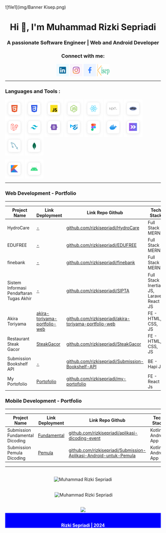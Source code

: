 ![file1](img/Banner Kisep.png)

<h1 align="center">Hi 👋, I'm Muhammad Rizki Sepriadi</h1>
<h3 align="center">A passionate Software Engineer | Web and Android Developer</h3>

<h3 align="center">Connect with me:</h3>
<p align="center">
<a href="https://www.linkedin.com/in/rizkisepriadi-057b8a233" target="_blank"><img align="center" src="./img/icon-sosmed/linkedin.png" alt="Muhammad Rizki Sepriadi" height="40" width="40" /></a>
<a href="https://instagram.com/rizki.sepriadi" target="_blank"><img align="center" src="./img/icon-sosmed/instagram.png" alt="rizki.sepriadi" height="40" width="40" /></a>
<!-- <a href="https://www.tiktok.com/@rizkisepriadi" target="_blank"><img align="center" src="./img/icon-sosmed/tiktok.png" alt="Muhammad Rizki Sepriadi" height="40" width="40" /></a> -->
<a href="https://www.facebook.com/rizkysepriadi123/" target="_blank"><img align="center" src="./img/icon-sosmed/facebook.png" alt="Rizki Sepriadi" height="40" width="40" /></a>
<!-- <a href="https://dribbble.com/rizkisepriadi" target="_blank"><img align="center" src="./img/icon-sosmed/dribble.png" alt="Muhammad Rizki Sepriadi" height="40" width="40" /></a> -->
<!-- 	<a href="https://www.behance.net/rizkisepriadi" target="_blank"><img align="center" src="./img/icon-sosmed/behance.png" alt="Muhammad Rizki Sepriadi" height="40" width="40" /></a> -->
<a href="https://kisep.me/" target="_blank"><img align="center" src="./img/icon-sosmed/kisep.svg" alt="Muhammad Rizki Sepriadi" height="40" width="40" /></a>
</p>

---

### Languages and Tools :

<p align="left">
<a href="#" target="__blank"><img align="center" src="./img/icon-tech/html5.png" alt="Muhammad Rizki Sepriadi" height="60" width="60" /></a>
<a href="#" target="_blank"><img align="center" src="./img/icon-tech/css.png" alt="Muhammad Rizki Sepriadi" height="60" width="60" /></a>
<a href="#" target="_blank"><img align="center" src="./img/icon-tech/js.png" alt="Muhammad Rizki Sepriadi" height="60" width="60" /></a>
<!-- <a href="#" target="_blank"><img align="center" src="./img/icon-tech/typescript.png" alt="Muhammad Rizki Sepriadi" height="60" width="60" /></a> -->
<a href="#" target="_blank"><img align="center" src="./img/icon-tech/nodejs.png" alt="Muhammad Rizki Sepriadi" height="60" width="60" /></a>
<a href="#" target="_blank"><img align="center" src="./img/icon-tech/reactjs.png" alt="Muhammad Rizki Sepriadi" height="60" width="60" /></a>
<!-- <a href="#" target="_blank"><img align="center" src="./img/icon-tech/sveltejs.png" alt="Muhammad Rizki Sepriadi" height="60" width="60" /></a> -->
<a href="#" target="_blank"><img align="center" src="./img/icon-tech/nextjs.png" alt="Muhammad Rizki Sepriadi" height="60" width="60" /></a>
<!-- <a href="#" target="_blank"><img align="center" src="./img/icon-tech/vuejs.png" alt="Muhammad Rizki Sepriadi" height="60" width="60" /></a> -->
<a href="#" target="_blank"><img align="center" src="./img/icon-tech/php.png" alt="Muhammad Rizki Sepriadi" height="60" width="60" /></a>
<a href="#" target="_blank"><img align="center" src="./img/icon-tech/laravel.png" alt="Muhammad Rizki Sepriadi" height="60" width="60" /></a>
<a href="#" target="_blank"><img align="center" src="./img/icon-tech/tailwind.png" alt="Muhammad Rizki Sepriadi" height="60" width="60" /></a>
<a href="#" target="_blank"><img align="center" src="./img/icon-tech/bootstrap5.png" alt="Muhammad Rizki Sepriadi" height="60" width="60" /></a>
<a href="#" target="_blank"><img align="center" src="./img/icon-tech/material-ui.png" alt="Muhammad Rizki Sepriadi" height="60" width="60" /></a>
<a href="#" target="_blank"><img align="center" src="./img/icon-tech/figma.png" alt="Muhammad Rizki Sepriadi" height="60" width="60" /></a>
<a href="#" target="_blank"><img align="center" src="./img/icon-tech/docker.png" alt="Muhammad Rizki Sepriadi" height="60" width="60" /></a>
<a href="#" target="_blank"><img align="center" src="./img/icon-tech/inertia.png" alt="Muhammad Rizki Sepriadi" height="60" width="60" /></a>
<a href="#" target="_blank"><img align="center" src="./img/icon-tech/mysql.png" alt="Muhammad Rizki Sepriadi" height="60" width="60" /></a>
<a href="#" target="_blank"><img align="center" src="./img/icon-tech/mongodb.png" alt="Muhammad Rizki Sepriadi" height="60" width="60" /></a>
</p>

<p align="left">
<a href="#" target="_blank"><img align="center" src="./img/icon-tech/kotlin.png" alt="Muhammad Rizki Sepriadi" height="60" width="60" /></a>
<a href="#" target="_blank"><img align="center" src="./img/icon-tech/android.png" alt="Muhammad Rizki Sepriadi" height="60" width="60" /></a>
</p>

---

### Web Development - Portfolio

---

| Project Name          | Link Deployment                                                 | Link Repo Github                                                                                     | Tech Stack                                     |
| --------------------- | --------------------------------------------------------------- | ---------------------------------------------------------------------------------------------------- | ---------------------------------------------- |
| HydroCare | [-]() | [github.com/rizkisepriadi/HydroCare](https://github.com/rizkisepriadi/HydroCare) | Full Stack - MERN                                |
| EDUFREE       | [-]()            | [github.com/rizkisepriadi/EDUFREE](https://github.com/rizkisepriadi/EDUFREE) | Full Stack - MERN                                 |
| finebank  | [-]()   | [github.com/rizkisepriadi/finebank](https://github.com/rizkisepriadi/finebank) | Full Stack - MERN                                |
| Sistem Informasi Pendaftaran Tugas Akhir     | [-]()     | [github.com/rizkisepriadi/SIPTA](https://github.com/rizkisepriadi/SIPTA)   | Full Stack - Inertia JS, Laravel, React JS                                  |
| Akira Toriyama         | [akira-toriyama-portfolio-web](https://tori-porto.netlify.app/)        | [github.com/rizkisepriadi/akira-toriyama-portfolio-web](https://github.com/rizkisepriadi/akira-toriyama-portfolio-web)           | FE - HTML, CSS, JS  |
| Restaurant Steak Gacor     | [SteakGacor](https://tori-porto.netlify.app/)           | [github.com/rizkisepriadi/SteakGacor](https://github.com/rizkisepriadi/SteakGacor)   | FE - HTML, CSS, JS                                 |
| Submission Bookshelf API          | [-]()           | [github.com/rizkisepriadi/Submission-Bookshelf-API](https://github.com/rizkisepriadi/Submission-Bookshelf-API)                   | BE - Hapi Js                                  |
| My Portofolio           | [Portofolio](https://kisep.me/)                      | [github.com/rizkisepriadi/my-portofolio](https://github.com/rizkisepriadi/my-portofolio)               | FE - React Js                                  |


### Mobile Development - Portfolio

---

| Project Name                     | Link Deployment                                                                                             | Link Repo Github                                                                                                                                 | Tech Stack           |
| -------------------------------- | ----------------------------------------------------------------------------------------------------------- | ------------------------------------------------------------------------------------------------------------------------------------------------ | -------------------- |
| Submission Fundamental Dicoding  | [Fundamental](https://github.com/rizkisepriadi/aplikasi-dicoding-event/releases/tag/v1.0.0)         | [github.com/rizkisepriadi/aplikasi-dicoding-event](https://github.com/rizkisepriadi/aplikasi-dicoding-event)                     | Kotlin - Android App |
| Submission Pemula Dicoding       | [Pemula](https://github.com/rizkisepriadi/Submission-Akhir-Aplikasi-Android-Sederhana-DragonBall/releases/tag/v0.0.1)     | [github.com/rizkisepriadi/Submission-Aplikasi-Android-untuk-Pemula](https://github.com/rizkisepriadi/Submission-Akhir-Aplikasi-Android-Sederhana-DragonBall) | Kotlin - Android App |

---

<div align="center"> <br/> <img align="center" src="https://github-readme-stats-eight-theta.vercel.app/api/top-langs?username=rizkisepriadi&show_icons=true&locale=en&layout=compact&theme=tokyonight" alt="Muhammad Rizki Sepriadi" /></div>

<p align="center"> <br/> &nbsp;<img align="center" src="https://github-readme-stats-eight-theta.vercel.app/api?username=rizkisepriadi&show_icons=true&locale=en&theme=tokyonight" alt="Muhammad Rizki Sepriadi" /></p>

<div align="center">
<br/>
<a href="https://github.com/rizkisepriadi">
<img src="https://github-readme-streak-stats.herokuapp.com?user=rizkisepriadi&theme=dark&hide_border=true&border_radius=5&date_format=M%20j%5B%2C%20Y%5D"/>
</a>
</div>

<!-- <div align="center">
<br/>
<p>Visitor count</p>
<a href="https://github.com/rizkisepriadi">
  <img src="https://profile-counter.glitch.me/rizkisepriadi/count.svg" />
</a>
</div> -->

<div align="center" style="color: white; background-color: blue; font-weight: bold;" > 
<br/>
<p>Rizki Sepriadi | 2024</p>
</div>
